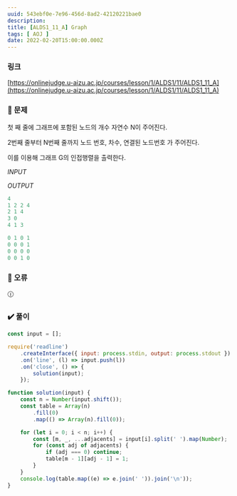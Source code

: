 ```yaml
---
uuid: 543ebf0e-7e96-456d-8ad2-42120221bae0
description: 
title: [ALDS1_11_A] Graph
tags: [ AOJ ]
date: 2022-02-20T15:00:00.000Z
---
```








### 링크

[https://onlinejudge.u-aizu.ac.jp/courses/lesson/1/ALDS1/11/ALDS1_11_A](https://onlinejudge.u-aizu.ac.jp/courses/lesson/1/ALDS1/11/ALDS1_11_A)

### 📝 문제

첫 째 줄에 그래프에 포함된 노드의 개수 자연수 N이 주어진다.

2번째 줄부터 N번째 줄까지 노드 번호, 차수, 연결된 노드번호 가 주어진다.

이를 이용해 그래프 G의 인접행렬을 출력한다.

*INPUT*

*OUTPUT*

```jsx
4
1 2 2 4
2 1 4
3 0
4 1 3
```

```jsx
0 1 0 1
0 0 0 1
0 0 0 0
0 0 1 0
```

### 🚨 오류

<aside>
🕧

</aside>

### ✔️ 풀이

```jsx
const input = [];

require('readline')
    .createInterface({ input: process.stdin, output: process.stdout })
    .on('line', (l) => input.push(l))
    .on('close', () => {
        solution(input);
    });

function solution(input) {
    const n = Number(input.shift());
    const table = Array(n)
        .fill(0)
        .map(() => Array(n).fill(0));

    for (let i = 0; i < n; i++) {
        const [m, _, ...adjacents] = input[i].split(' ').map(Number);
        for (const adj of adjacents) {
            if (adj === 0) continue;
            table[m - 1][adj - 1] = 1;
        }
    }
    console.log(table.map((e) => e.join(' ')).join('\n'));
}
```
